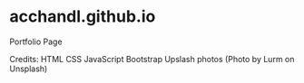 # acchandl.github.io
Portfolio Page

Credits:
  HTML
  CSS
  JavaScript
  Bootstrap
  Upslash photos (Photo by Lurm on Unsplash)
